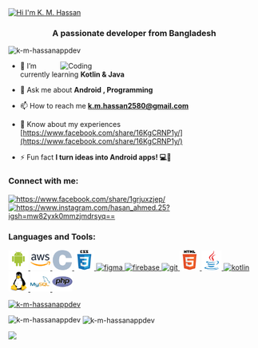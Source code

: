 <a align="center" href="https://www.linkedin.com/in/your-linkedin/">
  <img src="https://readme-typing-svg.demolab.com?font=Fira+Code&pause=1000&width=600&size=28&duration=3000&color=00BFFF&lines=Hi%20I%27m%20K.%20M.%20Hassan"
       alt="Hi I'm K. M. Hassan" />
</a>

<h3 align="center">A passionate developer from Bangladesh</h3>
<!-- <h1 align="center">Hi 👋, I'm K. M. HASSAN</h1> -->
<!-- <h3 align="center">A passionate Android app developer from Bangladesh</h3> -->
<p align="left"> <img src="https://komarev.com/ghpvc/?username=k-m-hassanappdev&label=Profile%20views&color=0e75b6&style=flat" alt="k-m-hassanappdev" /> </p>

<img align="right" alt="Coding" width="400" src="https://github.com/k-m-hassanappdev/devhassan/blob/main/gif3.gif">

- 🌱 I’m currently learning **Kotlin & Java**

<!-- - 👯 I’m looking to collaborate on **I’m looking to collaborate on demo Android native projects to enhance my skills and gain real-world experience.**-->

<!-- - 👨‍💻 All of my projects are available at [on my PC and ready to showcase.](on my PC and ready to showcase.)-->

<!-- - 📝 I regularly write articles on [App Development](App Development)-->

- 💬 Ask me about **Android , Programming**

- 📫 How to reach me **k.m.hassan2580@gmail.com**

- 📄 Know about my experiences [https://www.facebook.com/share/16KgCRNP1y/](https://www.facebook.com/share/16KgCRNP1y/)

- ⚡ Fun fact **I turn ideas into Android apps! 💻📱**

<h3 align="left">Connect with me:</h3>
<p align="left">
<a href="https://www.facebook.com/kmhassan1234" target="blank"><img align="center" src="https://raw.githubusercontent.com/rahuldkjain/github-profile-readme-generator/master/src/images/icons/Social/facebook.svg" alt="https://www.facebook.com/share/1grjuxzjep/" height="30" width="40" /></a>
<a href="https://www.instagram.com/hasan_ahmed.25" target="blank"><img align="center" src="https://raw.githubusercontent.com/rahuldkjain/github-profile-readme-generator/master/src/images/icons/Social/instagram.svg" alt="https://www.instagram.com/hasan_ahmed.25?igsh=mw82yxk0mmzjmdrsyq==" height="30" width="40" /></a>
</p>

<h3 align="left">Languages and Tools:</h3>
<p align="left"> <a href="https://developer.android.com" target="_blank" rel="noreferrer"> <img src="https://raw.githubusercontent.com/devicons/devicon/master/icons/android/android-original-wordmark.svg" alt="android" width="40" height="40"/> </a> <a href="https://aws.amazon.com" target="_blank" rel="noreferrer"> <img src="https://raw.githubusercontent.com/devicons/devicon/master/icons/amazonwebservices/amazonwebservices-original-wordmark.svg" alt="aws" width="40" height="40"/> </a> <a href="https://www.cprogramming.com/" target="_blank" rel="noreferrer"> <img src="https://raw.githubusercontent.com/devicons/devicon/master/icons/c/c-original.svg" alt="c" width="40" height="40"/> </a> <a href="https://www.w3schools.com/css/" target="_blank" rel="noreferrer"> <img src="https://raw.githubusercontent.com/devicons/devicon/master/icons/css3/css3-original-wordmark.svg" alt="css3" width="40" height="40"/> </a> <a href="https://www.figma.com/" target="_blank" rel="noreferrer"> <img src="https://www.vectorlogo.zone/logos/figma/figma-icon.svg" alt="figma" width="40" height="40"/> </a> <a href="https://firebase.google.com/" target="_blank" rel="noreferrer"> <img src="https://www.vectorlogo.zone/logos/firebase/firebase-icon.svg" alt="firebase" width="40" height="40"/> </a> <a href="https://git-scm.com/" target="_blank" rel="noreferrer"> <img src="https://www.vectorlogo.zone/logos/git-scm/git-scm-icon.svg" alt="git" width="40" height="40"/> </a> <a href="https://www.w3.org/html/" target="_blank" rel="noreferrer"> <img src="https://raw.githubusercontent.com/devicons/devicon/master/icons/html5/html5-original-wordmark.svg" alt="html5" width="40" height="40"/> </a> <a href="https://www.java.com" target="_blank" rel="noreferrer"> <img src="https://raw.githubusercontent.com/devicons/devicon/master/icons/java/java-original.svg" alt="java" width="40" height="40"/> </a> <a href="https://kotlinlang.org" target="_blank" rel="noreferrer"> <img src="https://www.vectorlogo.zone/logos/kotlinlang/kotlinlang-icon.svg" alt="kotlin" width="40" height="40"/> </a> <a href="https://www.linux.org/" target="_blank" rel="noreferrer"> <img src="https://raw.githubusercontent.com/devicons/devicon/master/icons/linux/linux-original.svg" alt="linux" width="40" height="40"/> </a> <a href="https://www.mysql.com/" target="_blank" rel="noreferrer"> <img src="https://raw.githubusercontent.com/devicons/devicon/master/icons/mysql/mysql-original-wordmark.svg" alt="mysql" width="40" height="40"/> </a> <a href="https://www.php.net" target="_blank" rel="noreferrer"> <img src="https://raw.githubusercontent.com/devicons/devicon/master/icons/php/php-original.svg" alt="php" width="40" height="40"/> </a> </p>

<p align="left"> <a href="https://github.com/ryo-ma/github-profile-trophy"><img src="https://github-profile-trophy.vercel.app/?username=k-m-hassanappdev" alt="k-m-hassanappdev" /></a> </p>


<p><img align="left" src="https://github-readme-stats.vercel.app/api/top-langs?username=k-m-hassanappdev&show_icons=true&locale=en&layout=compact" alt="k-m-hassanappdev" /></p>

<p>&nbsp;<img align="center" src="https://github-readme-stats.vercel.app/api?username=k-m-hassanappdev&show_icons=true&locale=en" alt="k-m-hassanappdev" /></p>
<img src="https://github.com/k-m-hassanappdev/devhassan/blob/main/github-snake-dark.svg" />
